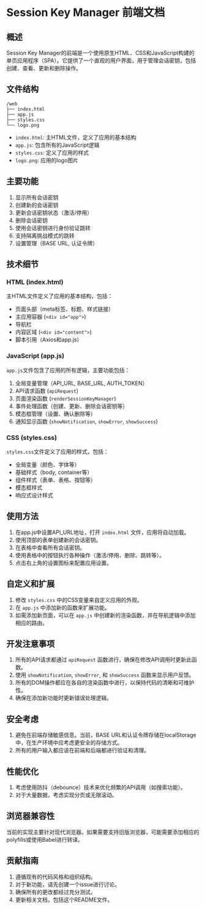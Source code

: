 # Session Key Manager 前端文档

## 概述

Session Key Manager的前端是一个使用原生HTML、CSS和JavaScript构建的单页应用程序（SPA）。它提供了一个直观的用户界面，用于管理会话密钥，包括创建、查看、更新和删除操作。

## 文件结构

```
/web
├── index.html
├── app.js
├── styles.css
└── logo.png
```

- `index.html`: 主HTML文件，定义了应用的基本结构
- `app.js`: 包含所有的JavaScript逻辑
- `styles.css`: 定义了应用的样式
- `logo.png`: 应用的logo图片

## 主要功能

1. 显示所有会话密钥
2. 创建新的会话密钥
3. 更新会话密钥状态（激活/停用）
4. 删除会话密钥
5. 使用会话密钥进行身份验证跳转
6. 支持隔离挑战模式的跳转
7. 设置管理（BASE URL, 认证令牌）

## 技术细节

### HTML (index.html)

主HTML文件定义了应用的基本结构，包括：

- 页面头部（meta标签、标题、样式链接）
- 主应用容器 (`<div id="app">`)
- 导航栏
- 内容区域 (`<div id="content">`)
- 脚本引用（Axios和app.js）

### JavaScript (app.js)

`app.js`文件包含了应用的所有逻辑，主要功能包括：

1. 全局变量管理（API_URL, BASE_URL, AUTH_TOKEN）
2. API请求函数 (`apiRequest`)
3. 页面渲染函数 (`renderSessionKeyManager`)
4. 事件处理函数（创建、更新、删除会话密钥等）
5. 模态框管理（设置、确认删除等）
6. 通知显示函数 (`showNotification`, `showError`, `showSuccess`)

### CSS (styles.css)

`styles.css`文件定义了应用的样式，包括：

- 全局变量（颜色、字体等）
- 基础样式（body, container等）
- 组件样式（表单、表格、按钮等）
- 模态框样式
- 响应式设计样式

## 使用方法

1. 在app.js中设置API_URL地址，打开 `index.html` 文件，应用将自动加载。
2. 使用顶部的表单创建新的会话密钥。
3. 在表格中查看所有会话密钥。
4. 使用表格中的按钮执行各种操作（激活/停用、删除、跳转等）。
5. 点击右上角的设置图标来配置应用设置。

## 自定义和扩展

1. 修改 `styles.css` 中的CSS变量来自定义应用的外观。
2. 在 `app.js` 中添加新的函数来扩展功能。
3. 如需添加新页面，可以在 `app.js` 中创建新的渲染函数，并在导航逻辑中添加相应的路由。

## 开发注意事项

1. 所有的API请求都通过 `apiRequest` 函数进行，确保在修改API调用时更新此函数。
2. 使用 `showNotification`, `showError`, 和 `showSuccess` 函数来显示用户反馈。
3. 所有的DOM操作都应在各自的渲染函数中进行，以保持代码的清晰和可维护性。
4. 确保在添加新功能时更新错误处理逻辑。

## 安全考虑

1. 避免在前端存储敏感信息。当前，BASE URL和认证令牌存储在localStorage中，在生产环境中应考虑更安全的存储方式。
2. 所有的用户输入都应该在前端和后端都进行验证和清理。

## 性能优化

1. 考虑使用防抖（debounce）技术来优化频繁的API调用（如搜索功能）。
2. 对于大量数据，考虑实现分页或无限滚动。

## 浏览器兼容性

当前的实现主要针对现代浏览器。如果需要支持旧版浏览器，可能需要添加相应的polyfills或使用Babel进行转译。

## 贡献指南

1. 遵循现有的代码风格和组织结构。
2. 对于新功能，请先创建一个issue进行讨论。
3. 确保所有的更改都经过充分测试。
4. 更新相关文档，包括这个README文件。

